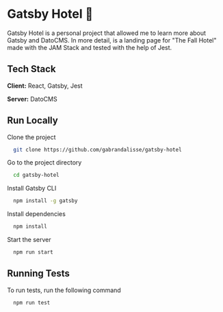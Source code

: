 # Gatsby Hotel 🏨

Gatsby Hotel is a personal project that allowed me to learn more about Gatsby and DatoCMS. 
In more detail, is a landing page for "The Fall Hotel" made with the JAM Stack and tested with the help of Jest. 




## Tech Stack

**Client:** React, Gatsby, Jest

**Server:** DatoCMS


## Run Locally

Clone the project

```bash
  git clone https://github.com/gabrandalisse/gatsby-hotel
```

Go to the project directory

```bash
  cd gatsby-hotel
```

Install Gatsby CLI

```bash
  npm install -g gatsby
```

Install dependencies

```bash
  npm install
```

Start the server

```bash
  npm run start
```


## Running Tests

To run tests, run the following command

```bash
  npm run test
```

